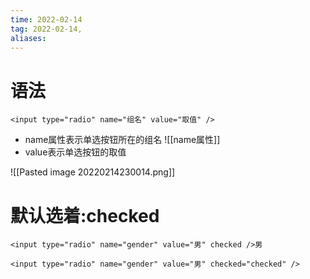 ```yaml
---
time: 2022-02-14
tag: 2022-02-14, 
aliases:
---
```


# 语法
`<input type="radio" name="组名" value="取值" />`

- name属性表示单选按钮所在的组名
![[name属性]]
- value表示单选按钮的取值



![[Pasted image 20220214230014.png]]


# 默认选着:checked

```
<input type="radio" name="gender" value="男" checked />男

<input type="radio" name="gender" value="男" checked="checked" />
```